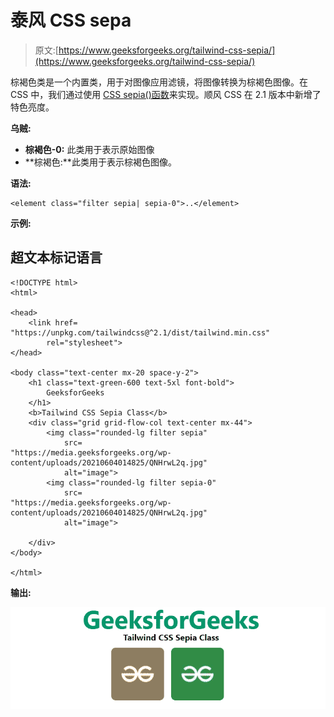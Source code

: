 # 泰风 CSS sepa

> 原文:[https://www.geeksforgeeks.org/tailwind-css-sepia/](https://www.geeksforgeeks.org/tailwind-css-sepia/)

棕褐色类是一个内置类，用于对图像应用滤镜，将图像转换为棕褐色图像。在 CSS 中，我们通过使用 [CSS sepia()函数](https://www.geeksforgeeks.org/css-Sepia-function/)来实现。顺风 CSS 在 2.1 版本中新增了特色亮度。

**乌贼:**

*   **棕褐色-0:** 此类用于表示原始图像
*   **棕褐色:**此类用于表示棕褐色图像。

**语法:**

```
<element class="filter sepia| sepia-0">..</element>
```

**示例:**

## 超文本标记语言

```
<!DOCTYPE html>
<html>

<head>
    <link href=
"https://unpkg.com/tailwindcss@^2.1/dist/tailwind.min.css"
        rel="stylesheet">
</head>

<body class="text-center mx-20 space-y-2">
    <h1 class="text-green-600 text-5xl font-bold">
        GeeksforGeeks
    </h1>
    <b>Tailwind CSS Sepia Class</b>
    <div class="grid grid-flow-col text-center mx-44">
        <img class="rounded-lg filter sepia" 
            src=
"https://media.geeksforgeeks.org/wp-content/uploads/20210604014825/QNHrwL2q.jpg" 
            alt="image">
        <img class="rounded-lg filter sepia-0" 
            src=
"https://media.geeksforgeeks.org/wp-content/uploads/20210604014825/QNHrwL2q.jpg" 
            alt="image">

    </div>
</body>

</html>
```

**输出:**

![](img/b6d0b0558912b8e96adeed2826ec0dc3.png)